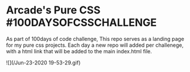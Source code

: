 # Arcade's Pure CSS #100DAYSOFCSSCHALLENGE
As part of 100days of code challenge,   This repo serves as a landing page for my pure css projects. Each day a new repo will added per challenege, with a html link that will be added to the main index.html file.

![](/Jun-23-2020 19-53-29.gif)